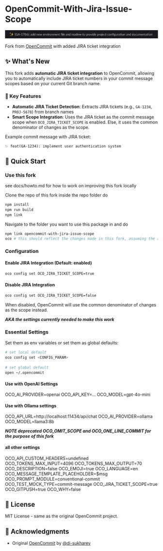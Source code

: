 # OpenCommit-With-Jira-Issue-Scope

![commit preview](docs/commit_preview.png)

Fork from [OpenCommit](https://github.com/di-sukharev/opencommit) with added JIRA ticket integration

## ✨ What's New

This fork adds **automatic JIRA ticket integration** to OpenCommit, allowing you to automatically include JIRA ticket numbers in your commit message scopes based on your current Git branch name.

### 🎯 Key Features

- **Automatic JIRA Ticket Detection**: Extracts JIRA tickets (e.g., `GA-1234`, `PROJ-5678`) from branch names
- **Smart Scope Integration**: Uses the JIRA ticket as the commit message scope when `OCO_JIRA_TICKET_SCOPE` is enabled. Else, it uses the common denominator of changes as the scope.

Example commit message with JIRA ticket:
```
✨ feat(GA-1234): implement user authentication system
```


## 🚀 Quick Start

### Use this fork
see docs/howto.md for how to work on improving this fork locally

Clone the repo of this fork inside the repo folder do
```bash
npm install
npm run build
npm link
```

Navigate to the folder you want to use this package in and do
```bash
npm link opencommit-with-jira-issue-scope
oco # this should reflect the changes made in this fork, assuming the right .env variables are set, see below
```

### Configuration

#### Enable JIRA Integration (Default: enabled)
```bash
oco config set OCO_JIRA_TICKET_SCOPE=true
```

#### Disable JIRA Integration
```bash
oco config set OCO_JIRA_TICKET_SCOPE=false
```

When disabled, OpenCommit will use the common denominator of changes as the scope instead.

***AKA the settings currently needed to make this work***
### Essential Settings
Set them as env variables or set them as global defaults:

```bash
# set local default
oco config set <CONFIG_PARAM>

# set global default
open ~/.opencommit
```
#### Use with OpenAI Settings
OCO_AI_PROVIDER=openai
OCO_API_KEY=...
OCO_MODEL=gpt-4o-mini

#### Use with Ollama settings
OCO_API_URL=http://localhost:11434/api/chat
OCO_AI_PROVIDER=ollama
OCO_MODEL=llama3:8b

***NOTE deprecated OCO_OMIT_SCOPE and OCO_ONE_LINE_COMMIT for the purpose of this fork***
#### all other settings
OCO_API_CUSTOM_HEADERS=undefined
OCO_TOKENS_MAX_INPUT=4096
OCO_TOKENS_MAX_OUTPUT=70
OCO_DESCRIPTION=false
OCO_EMOJI=true
OCO_LANGUAGE=en
OCO_MESSAGE_TEMPLATE_PLACEHOLDER=$msg
OCO_PROMPT_MODULE=conventional-commit
OCO_TEST_MOCK_TYPE=commit-message
OCO_JIRA_TICKET_SCOPE=true
OCO_GITPUSH=true
OCO_WHY=false


## 📄 License

MIT License - same as the original OpenCommit project.

## 🙏 Acknowledgments

- Original [OpenCommit](https://github.com/di-sukharev/opencommit) by [@di-sukharev](https://github.com/di-sukharev)
